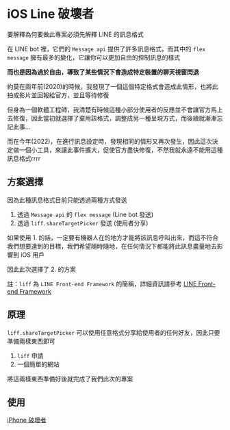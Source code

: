 # iOS Line 破壞者

要解釋為何要做此專案必須先解釋 LINE 的訊息格式

在 LINE bot 裡，它們的 `Message api` 提供了許多訊息格式，而其中的 `flex message` 擁有最多的變化，它讓你可以更加自由的控制訊息的樣式

**而也是因為過於自由，導致了某些情況下會造成特定裝置的聊天視窗閃退**

約莫在兩年前(2020)的時候，我發現了一個這個特定格式會造成此情形，也將此拍成影片並回報給官方，並且等待修復

但身為一個軟體工程師，我清楚有時候這種小部分使用者的反應並不會讓官方馬上去修復，因此當初就選擇了棄用該格式，調整成另一種呈現方式，而後續就漸漸忘記此事...

而在今年(2022)，在進行訊息設定時，發現相同的情形又再次發生，因此這次決定做一個小工具，來讓此事件擴大，促使官方盡快修復，不然我就永遠不能用這種訊息格式rrrr

## 方案選擇

因為此種訊息格式目前只能透過兩種方式發送

1. 透過 `Message api` 的 `flex message` (Line bot 發送)
2. 透過 `liff.shareTargetPicker` 發送 (使用者分享)

如果使用 1. 的話，一定要有機器人在的地方才能將該訊息呼叫出來，而這不符合我們想要達到的目標，我們希望隨時隨地，在任何情況下都能將此訊息盡量地去影響到 iOS 用戶

因此此次選擇了 2. 的方案

註：`liff` 為 `LINE Front-end Framework` 的簡稱，詳細資訊請參考 [LINE Front-end Framework](https://developers.line.biz/en/docs/liff/overview/)

## 原理

`liff.shareTargetPicker` 可以使用任意格式分享給使用者的任何好友，因此只要準備兩樣東西即可

1. `liff` 申請
2. 一個簡單的網站

將這兩樣東西準備好後就完成了我們此次的專案

## 使用

[iPhone 破壞者](https://liff.line.me/1656959396-Nr7egvd5)